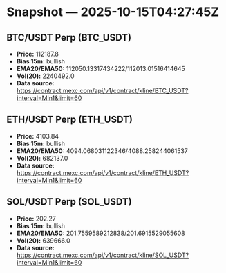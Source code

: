 # Snapshot — 2025-10-15T04:27:45Z

## BTC/USDT Perp (BTC_USDT)
- **Price:** 112187.8
- **Bias 15m:** bullish
- **EMA20/EMA50:** 112050.13317434222/112013.01516414645
- **Vol(20):** 2240492.0
- **Data source:** https://contract.mexc.com/api/v1/contract/kline/BTC_USDT?interval=Min1&limit=60

## ETH/USDT Perp (ETH_USDT)
- **Price:** 4103.84
- **Bias 15m:** bullish
- **EMA20/EMA50:** 4094.068031122346/4088.258244061537
- **Vol(20):** 682137.0
- **Data source:** https://contract.mexc.com/api/v1/contract/kline/ETH_USDT?interval=Min1&limit=60

## SOL/USDT Perp (SOL_USDT)
- **Price:** 202.27
- **Bias 15m:** bullish
- **EMA20/EMA50:** 201.7559589212838/201.6915529055608
- **Vol(20):** 639666.0
- **Data source:** https://contract.mexc.com/api/v1/contract/kline/SOL_USDT?interval=Min1&limit=60

